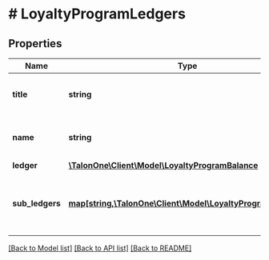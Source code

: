 # # LoyaltyProgramLedgers

## Properties

Name | Type | Description | Notes
------------ | ------------- | ------------- | -------------
**title** | **string** | Visible name of loyalty program | 
**name** | **string** | Internal name of loyalty program | 
**ledger** | [**\TalonOne\Client\Model\LoyaltyProgramBalance**](LoyaltyProgramBalance.md) |  | 
**sub_ledgers** | [**map[string,\TalonOne\Client\Model\LoyaltyProgramBalance]**](LoyaltyProgramBalance.md) | A map containing a list of all loyalty subledger balances | [optional] 

[[Back to Model list]](../../README.md#documentation-for-models) [[Back to API list]](../../README.md#documentation-for-api-endpoints) [[Back to README]](../../README.md)


